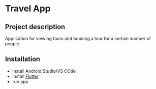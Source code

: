 # Travel App
## Project description
Application for viewing tours and booking a tour for a certain number of people.
## Installation
- install Android Studio/VS COde
- install [Flutter](https://flutter.dev/)
- run app
